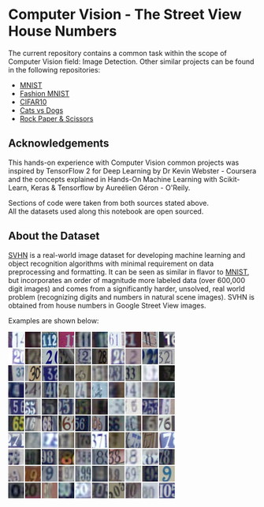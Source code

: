 # Computer Vision - The Street View House Numbers
The current repository contains a common task within the scope of Computer Vision field: Image Detection. Other similar projects can be found in the following repositories:

- [MNIST](https://github.com/UribeAlejandro/ComputerVision_MNIST)
- [Fashion MNIST](https://github.com/UribeAlejandro/ComputerVision_FashionMNIST)
- [CIFAR10](https://github.com/UribeAlejandro/ComputerVision_CIFAR10)
- [Cats vs Dogs](https://github.com/UribeAlejandro/ComputerVision_Cats_vs_Dogs)
- [Rock Paper &amp; Scissors](https://github.com/UribeAlejandro/ComputerVision_Rock_Paper_or_Scissors)
## Acknowledgements
This hands-on experience with Computer Vision common projects was inspired by TensorFlow 2 for Deep Learning by Dr Kevin Webster - Coursera and the concepts explained in Hands-On Machine Learning with Scikit-Learn, Keras & Tensorflow by Aureélien Géron - O'Reily.

Sections of code were taken from both sources stated above.  
All the datasets used along this notebook are open sourced.
## About the Dataset
[SVHN](http://ufldl.stanford.edu/housenumbers/) is a real-world image dataset for developing machine learning and object recognition algorithms with minimal requirement on data preprocessing and formatting. It can be seen as similar in flavor to [MNIST](http://yann.lecun.com/exdb/mnist/), but incorporates an order of magnitude more labeled data (over 600,000 digit images) and comes from a significantly harder, unsolved, real world problem (recognizing digits and numbers in natural scene images). SVHN is obtained from house numbers in Google Street View images.

Examples are shown below:

![SVHN](./public/img/SVHN.png)